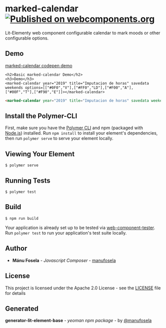 # marked-calendar [![Published on webcomponents.org](https://img.shields.io/badge/webcomponents.org-published-blue.svg)](https://www.webcomponents.org/element/manufosela/marked-calendar)


Lit-Elementy web component configurable calendar to mark moods or other configurable options.

## Demo

[marked-calendar codepen demo](https://codepen.io/manufosela/pen/pBKKEP)

```
<h2>Basic marked-calendar Demo</h2>
<h3>Demo</h3>
<marked-calendar year="2019" title="Imputacion de horas" savedata weekends options=[["#0F0","V"],["#FF0","LD"],["#F00","A"],["#00F","T"],["#F90","E"]]></marked-calendar>

```
<!---
```
<custom-element-demo>
  <template>
    <link rel="import" href="marked-calendar.html">
    <next-code-block></next-code-block>
  </template>
</custom-element-demo>
```
-->
```html
<marked-calendar year="2019" title="Imputacion de horas" savedata weekends options=[["#0F0","V"],["#FF0","LD"],["#F00","A"],["#00F","T"],["#F90","E"]]></marked-calendar>

```
## Install the Polymer-CLI

First, make sure you have the [Polymer CLI](https://www.npmjs.com/package/polymer-cli) and npm (packaged with [Node.js](https://nodejs.org)) installed. Run `npm install` to install your element's dependencies, then run `polymer serve` to serve your element locally.

## Viewing Your Element

```
$ polymer serve
```

## Running Tests

```
$ polymer test
```

## Build
```
$ npm run build
```

Your application is already set up to be tested via [web-component-tester](https://github.com/Polymer/web-component-tester). Run `polymer test` to run your application's test suite locally.

## Author

* **Mánu Fosela** - *Javascript Composer* - [manufosela](https://github.com/manufosela)

## License

This project is licensed under the Apache 2.0 License - see the [LICENSE](LICENSE) file for details

## Generated

**generator-lit-element-base** - *yeoman npm package* - by [@manufosela](https://github.com/manufosela/generator-litelement-webcomponent)